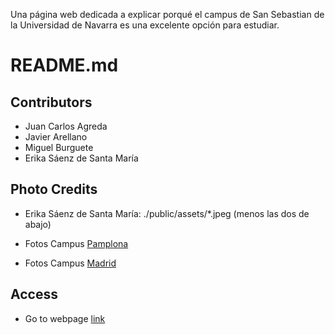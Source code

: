 Una página web dedicada a explicar porqué el campus de San Sebastian de la Universidad de Navarra es una excelente opción para estudiar.

# README.md

## Contributors

- Juan Carlos Agreda 
- Javier Arellano
- Miguel Burguete
- Erika Sáenz de Santa María

## Photo Credits

- Erika Sáenz de Santa María: ./public/assets/\*.jpeg (menos las dos de abajo)
- Fotos Campus [Pamplona](https://atlantescuidadospaliativos.wordpress.com/2016/12/17/pasion-por-los-cuidados-paliativos/)

- Fotos Campus [Madrid](https://www.linkedin.com/company/merc-unav/?trk=similar-pages_result-card_full-click&originalSubdomain=sv)

## Access

- Go to webpage [link](https://comunicacion-visual.herokuapp.com/)
